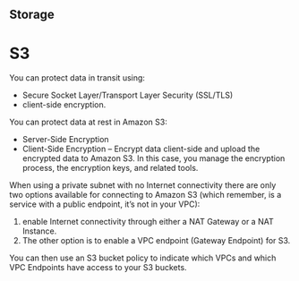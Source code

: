 ## Storage

# S3

You can protect data in transit using:
* Secure Socket Layer/Transport Layer Security (SSL/TLS)
* client-side encryption. 

You can protect data  at rest in Amazon S3:
* Server-Side Encryption
* Client-Side Encryption – Encrypt data client-side and upload the encrypted data to Amazon S3. In this case, you manage the encryption process, the encryption keys, and related tools.

When using a private subnet with no Internet connectivity there are only two options available for connecting to Amazon S3 (which remember, is a service with a public endpoint, it’s not in your VPC):
1. enable Internet connectivity through either a NAT Gateway or a NAT Instance. 
2. The other option is to enable a VPC endpoint (Gateway Endpoint) for S3.

You can then use an S3 bucket policy to indicate which VPCs and which VPC Endpoints have access to your S3 buckets.